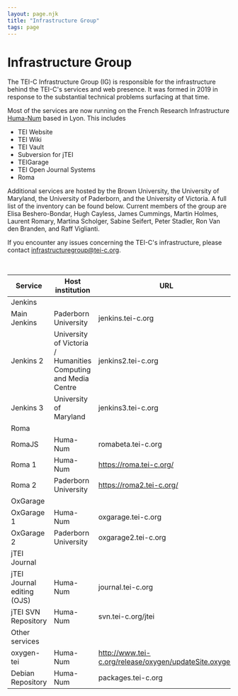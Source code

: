 ```yaml
---
layout: page.njk
title: "Infrastructure Group"
tags: page
---
```

# Infrastructure Group
The TEI-C Infrastructure Group (IG) is responsible for the infrastructure behind the TEI-C's services and web presence. It was formed in 2019 in response to the substantial technical problems surfacing at that time.


Most of the services are now running on the French Research Infrastructure [Huma-Num](https://www.huma-num.fr/) based in Lyon. This includes


* TEI Website
* TEI Wiki
* TEI Vault
* Subversion for jTEI
* TEIGarage
* TEI Open Journal Systems
* Roma


Additional services are hosted by the Brown University, the University of Maryland, the University of Paderborn, and the University of Victoria. A full list of the inventory can be found below.
Current members of the group are Elisa Beshero-Bondar, Hugh Cayless, James Cummings, Martin Holmes, Laurent Romary, Martina Scholger, Sabine Seifert, Peter Stadler, Ron Van den Branden, and Raff Viglianti.


If you encounter any issues concerning the TEI-C's infrastructure, please contact [infrastructuregroup@tei-c.org](mailto:infrastructuregroup@tei-c.org).


 




| Service | Host institution | URL |
| --- | --- | --- |
| Jenkins |
| Main Jenkins | Paderborn University | jenkins.tei-c.org |
| Jenkins 2 | University of Victoria / Humanities Computing and Media Centre | jenkins2.tei-c.org |
| Jenkins 3 | University of Maryland | jenkins3.tei-c.org |
| Roma |
| RomaJS | Huma-Num | romabeta.tei-c.org |
| Roma 1 | Huma-Num | https://roma.tei-c.org/ |
| Roma 2 | Paderborn University | https://roma2.tei-c.org/ |
| OxGarage |
| OxGarage 1 | Huma-Num | oxgarage.tei-c.org |
| OxGarage 2 | Paderborn University | oxgarage2.tei-c.org |
| jTEI Journal |
| jTEI Journal editing (OJS) | Huma-Num | journal.tei-c.org |
| jTEI SVN Repository | Huma-Num | svn.tei-c.org/jtei |
| Other services |
| oxygen-tei | Huma-Num | http://www.tei-c.org/release/oxygen/updateSite.oxygen |
| Debian Repository | Huma-Num | packages.tei-c.org |

